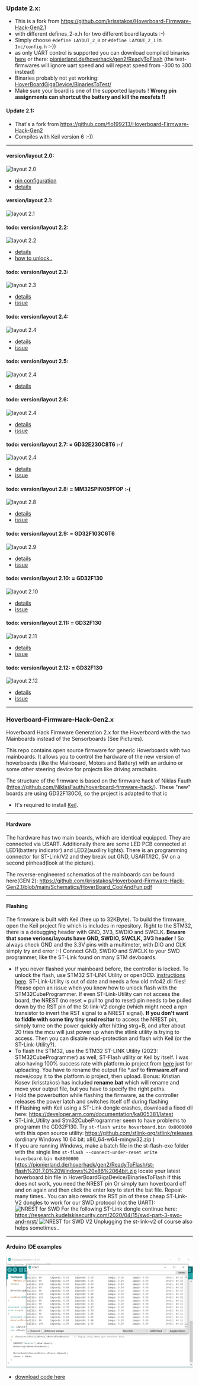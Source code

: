 ### Update 2.x:
- This is a fork from https://github.com/krisstakos/Hoverboard-Firmware-Hack-Gen2.1
- with different defines_2-x.h for two different board layouts :-) 
- Simply choose ` #define LAYOUT_2_0 ` or ` #define LAYOUT_2_1 ` in ` Inc/config.h ` :-))
- as only UART control is supported you can download compiled binaries [here](HoverBoardGigaDevice/BinariesToFlash/) or there: [pionierland.de/hoverhack/gen2/ReadyToFlash](https://pionierland.de/hoverhack/gen2/ReadyToFlash/) (the test-firmwares will ignore uart speed and will repeat speed from -300 to 300 instead)
- Binaries probably not yet working: [HoverBoardGigaDevice/BinariesToTest/](HoverBoardGigaDevice/BinariesToTest/)
- Make sure your board is one of the supported layouts ! **Wrong pin assignments can shortcut the battery and kill the mosfets !!**


#### Update 2.1:
- That's a fork from https://github.com/flo199213/Hoverboard-Firmware-Hack-Gen2
- Compiles with Keil version 6 :-))

---

#### version/layout 2.0:
![layout 2.0](https://raw.githubusercontent.com/RoboDurden/Hoverboard-Firmware-Hack-Gen2.x/main/Overview/Overview_2-0.jpg)
- [pin configuration](pins_2.0.md)
- [details](Schematics_2.0/)


#### version/layout 2.1:
![layout 2.1](https://raw.githubusercontent.com/RoboDurden/Hoverboard-Firmware-Hack-Gen2.x/main/Overview/Overview_2-1.jpg)


#### todo: version/layout 2.2:
![layout 2.2](https://raw.githubusercontent.com/RoboDurden/Hoverboard-Firmware-Hack-Gen2.x/main/Overview/Overview_2-2.jpg)
- [details](Schematics_2.2/)
- [how to unlock..](https://github.com/JRomainG/GD32F130K6-hoverboard-hack)


#### todo: version/layout 2.3:
![layout 2.3](https://raw.githubusercontent.com/RoboDurden/Hoverboard-Firmware-Hack-Gen2.x/main/Overview/Overview_2-3.jpg)
- [details](Schematics_2.3/)
- [issue](https://github.com/RoboDurden/Hoverboard-Firmware-Hack-Gen2.x/issues/20)

#### todo: version/layout 2.4:
![layout 2.4](https://raw.githubusercontent.com/RoboDurden/Hoverboard-Firmware-Hack-Gen2.x/main/Overview/Overview_2-4.jpg)
- [details](Schematics_2.4/)
- [issue](https://github.com/RoboDurden/Hoverboard-Firmware-Hack-Gen2.x/issues/3)

#### todo: version/layout 2.5:
![layout 2.4](https://raw.githubusercontent.com/RoboDurden/Hoverboard-Firmware-Hack-Gen2.x/main/Overview/Overview_2-5.jpg)
- [details](Schematics_2.5/)


#### todo: version/layout 2.6:
![layout 2.4](https://raw.githubusercontent.com/RoboDurden/Hoverboard-Firmware-Hack-Gen2.x/main/Overview/Overview_2-6.jpg)
- [details](Schematics_2.6/)
- [issue](https://github.com/RoboDurden/Hoverboard-Firmware-Hack-Gen2.x/issues/12)


#### todo: version/layout 2.7: = GD32E230C8T6 :-/
![layout 2.4](https://raw.githubusercontent.com/RoboDurden/Hoverboard-Firmware-Hack-Gen2.x/main/Overview/Overview_2-7.jpg)
- [details](Schematics_2.7/)
- [issue](https://github.com/RoboDurden/Hoverboard-Firmware-Hack-Gen2.x/issues/16)


#### todo: version/layout 2.8: = MM32SPIN05PFOP :-( 
![layout 2.8](https://raw.githubusercontent.com/RoboDurden/Hoverboard-Firmware-Hack-Gen2.x/main/Overview/Overview_2-8.jpg)
- [details](Schematics_2.8/)
- [issue](https://github.com/RoboDurden/Hoverboard-Firmware-Hack-Gen2.x/issues/22)


#### todo: version/layout 2.9: = GD32F103C6T6
![layout 2.9](https://raw.githubusercontent.com/RoboDurden/Hoverboard-Firmware-Hack-Gen2.x/main/Overview/Overview_2-9.jpg)
- [details](Schematics_2.9/)
- [issue](https://github.com/RoboDurden/Hoverboard-Firmware-Hack-Gen2.x/issues/23)


#### todo: version/layout 2.10: = GD32F130
![layout 2.10](https://raw.githubusercontent.com/RoboDurden/Hoverboard-Firmware-Hack-Gen2.x/main/Overview/Overview_2-10.jpg)
- [details](Schematics_2.10/)
- [issue](https://github.com/RoboDurden/Hoverboard-Firmware-Hack-Gen2.x/issues/25)


#### todo: version/layout 2.11: = GD32F130
![layout 2.11](https://raw.githubusercontent.com/RoboDurden/Hoverboard-Firmware-Hack-Gen2.x/main/Overview/Overview_2-11.jpg)
- [details](Schematics_2.11/)
- [issue](https://github.com/RoboDurden/Hoverboard-Firmware-Hack-Gen2.x/issues/27)


#### todo: version/layout 2.12: = GD32F130
![layout 2.12](https://raw.githubusercontent.com/RoboDurden/Hoverboard-Firmware-Hack-Gen2.x/main/Overview/Overview_2-12.jpg)
- [details](Schematics_2.12/)
- [issue](https://github.com/RoboDurden/Hoverboard-Firmware-Hack-Gen2.x/issues/28)

---

### Hoverboard-Firmware-Hack-Gen2.x

Hoverboard Hack Firmware Generation 2.x for the Hoverboard with the two Mainboards instead of the Sensorboards (See Pictures).

This repo contains open source firmware for generic Hoverboards with two mainboards. It allows you to control the hardware of the new version of hoverboards (like the Mainboard, Motors and Battery) with an arduino or some other steering device for projects like driving armchairs.

The structure of the firmware is based on the firmware hack of Niklas Fauth (https://github.com/NiklasFauth/hoverboard-firmware-hack/). These "new" boards are using GD32F130C6, so the project is adapted to that ic

- It's required to install [Keil](https://www.keil.com/download/product/).

---

#### Hardware

The hardware has two main boards, which are identical equipped. They are connected via USART. Additionally there are some LED PCB connected at LED1(battery indicator) and LED2(auxiliry lights). There is an programming connector for ST-Link/V2 and they break out GND, USART/I2C, 5V on a second pinhead(look at the picture).

The reverse-engineered schematics of the mainboards can be found here(GEN 2):
https://github.com/krisstakos/Hoverboard-Firmware-Hack-Gen2.1/blob/main/Schematics/HoverBoard_CoolAndFun.pdf


---

#### Flashing
The firmware is built with Keil (free up to 32KByte). To build the firmware, open the Keil project file which is includes in repository. Right to the STM32, there is a debugging header with GND, 3V3, SWDIO and SWCLK. 
**Beware that some verions/layouts have  GND, SWDIO, SWCLK, 3V3 header !** So always check GND and the 3.3V pins with a multimeter, with DIO and CLK simply try and error :-)
Connect GND, SWDIO and SWCLK to your SWD programmer, like the ST-Link found on many STM devboards.

- If you never flashed your mainboard before, the controller is locked. To unlock the flash, use STM32 ST-LINK Utility or openOCD. [instructions here](https://github.com/EFeru/hoverboard-firmware-hack-FOC/wiki/How-to-Unlock-MCU-flash).
ST-Link-Utility is out of date and needs a few old mfc42.dll files! Please open an issue when you know how to unlock flash with the STM32CubeProgrammer.
If even ST-Link-Utility can not access the board, the NREST (no reset = pull to gnd to reset) pin needs to be pulled down by the RST pin of the St-link-V2 dongle (which might need a npn transistor to invert the RST signal to a NREST signal).
**If you don't want to fiddle with some tiny tiny smd resitor** to access the NREST pin, simply turne on the power quickly after hitting strg+B, and after about 20 tries the mcu will just power up when the stlink utility is trying to access. Then you can disable read-protection and flash with Keil (or the ST-Link-Utility?).
- To flash the STM32, use the STM32 ST-LINK Utility (2023: STM32CubeProgrammer) as well, ST-Flash utility or Keil by itself. I was also having 100% success rate with platform.io project from [here](https://github.com/EFeru/hoverboard-sideboard-hack-GD) just for uploading. You have to rename the output file *.axf to **firmware.elf** and move/copy it to the platform.io project, then upload. 
Bonus: Kristian Kosev (krisstakos) has  included **rename.bat** which will rename and move your output file, but you have to specify the right paths.
- Hold the powerbutton while flashing the firmware, as the controller releases the power latch and switches itself off during flashing
- If Flashing with Keil using a ST-Link dongle crashes, download a fixed dll here: https://developer.arm.com/documentation/ka005381/latest
- ST-Link_Utility and Stm32CubeProgrammer seem to have problems to programm the GD32F130. Try ` st-flash write hoverboard.bin 0x8000000 ` with this open source utility: https://github.com/stlink-org/stlink/releases (ordinary Windows 10 64 bit: x86_64-w64-mingw32.zip )
- If you are running Windows, make a batch file in the st-flash-exe folder with the single line `st-flash --connect-under-reset write hoverboard.bin 0x8000000`
https://pionierland.de/hoverhack/gen2/ReadyToFlash/st-flash%201.7.0%20Windows%20x86%2064bit.zip
locate your latest hoverboard.bin file in HoverBoardGigaDevice/BinariesToFlash
If this does not work, you need the NREST pin Or simply turn hoverboard off and on again and then click the enter key to start the bat file. Repeat many times..
You can also rework the RST pin of these cheap ST-Link-V2 dongles to work for our SWD protocol (not the UART):
![NREST for SWD](https://raw.githubusercontent.com/RoboDurden/Hoverboard-Firmware-Hack-Gen2.x/main/Overview/NREST_for_SWD.jpg)
For the following ST-Link dongle continue here: https://research.kudelskisecurity.com/2020/04/15/swd-part-3-swo-and-nrst/
![NREST for SWD V2](https://raw.githubusercontent.com/RoboDurden/Hoverboard-Firmware-Hack-Gen2.x/main/Overview/NREST_for_SWD_V2.jpg)
Unplugging the st-link-v2 of course also helps sometimes..

---

#### Arduino IDE examples

![screenshot ](Arduino%20Examples/screenshot_TestSpeed.jpg)
- [download code here](Arduino%20Examples/)

